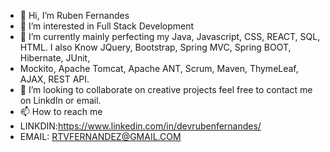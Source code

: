 - 👋 Hi, I’m Ruben Fernandes
- 👀 I’m interested in Full Stack Development
- 🌱 I’m currently mainly perfecting my Java, Javascript, CSS, REACT, SQL, HTML. I also Know JQuery, Bootstrap, Spring MVC, Spring BOOT, Hibernate, JUnit, 
- Mockito, Apache Tomcat, Apache ANT, Scrum, Maven, ThymeLeaf, AJAX, REST API.
- 💞️ I’m looking to collaborate on creative projects feel free to contact me on LinkdIn or email.
- 📫 How to reach me 
- LINKDIN:https://www.linkedin.com/in/devrubenfernandes/
- EMAIL: RTVFERNANDEZ@GMAIL.COM


